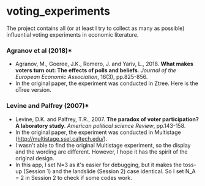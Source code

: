 # voting_experiments
The project contains all (or at least I try to collect as many as possible) influential voting experiments in economic literature.
### Agranov et al (2018)*
* Agranov, M., Goeree, J.K., Romero, J. and Yariv, L., 2018. __What makes voters turn out: The effects of polls and beliefs__. *Journal of the European Economic Association*, 16(3), pp.825-856.
* In the original paper, the experiment was conducted in Ztree. Here is the oTree version.

### Levine and Palfrey (2007)*
* Levine, D.K. and Palfrey, T.R., 2007. __The paradox of voter participation? A laboratory study__. *American political science Review*, pp.143-158.
* In the original paper, the experiment was conducted in Multistage (http://multistage.ssel.caltech.edu/).
* I wasn't able to find the original Multistage experiment, so the display and the wording are different. However, I hope it has the spirit of the original design.
* In this app, I set N=3 as it's easier for debugging, but it makes the toss-up (Session 1) and the landslide (Session 2) case identical. So I set N_A = 2 in Session 2 to check if some codes work.
